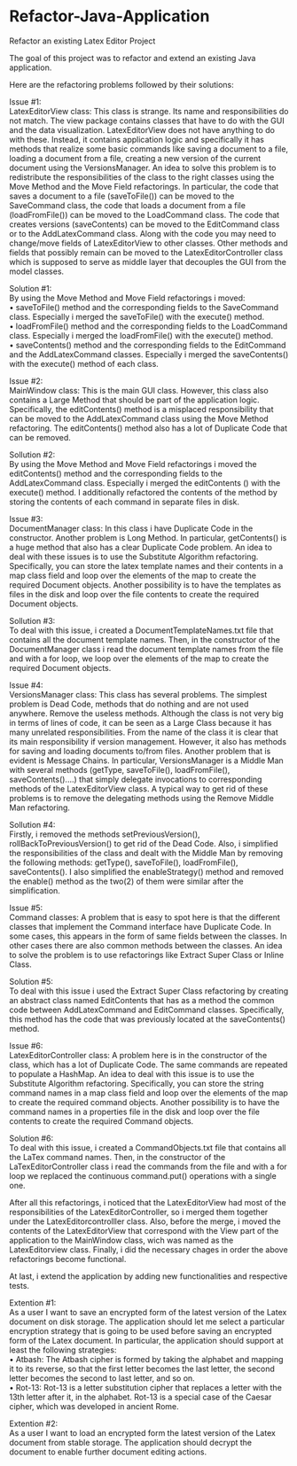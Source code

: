 # Refactor-Java-Application
Refactor an existing Latex Editor Project   

The goal of this project was to refactor and extend an existing Java application.   

Here are the refactoring problems followed by their solutions:

Issue #1:   
LatexEditorView class: This class is strange. Its name and responsibilities do not match. The view package contains classes that have to do with the GUI and the data visualization. LatexEditorView does not have anything to do with these. Instead, it contains application logic and specifically it has methods that realize some basic commands like saving a document to a file, loading a document from a file, creating a new version of the current document using the VersionsManager. An idea to solve this problem is to redistribute the responsibilities of the class to the right classes using the Move Method and the Move Field refactorings. In particular, the code that saves a document to a file (saveToFile()) can be moved to the SaveCommand class, the code that loads a document from a file (loadFromFile()) can be moved to the LoadCommand class. The code that creates versions (saveContents) can be moved to the EditCommand class or to the AddLatexCommand class. Along with the code you may need to change/move fields of LatexEditorView to other classes. Other methods and fields that possibly remain can be moved to the LatexEditorController class which is supposed to serve as middle layer that decouples the GUI from the model classes.

Solution #1:      
By using the Move Method and Move Field refactorings i moved:   
• saveToFile() method and the corresponding fields to the SaveCommand class. Especially i merged the saveToFile() with the execute() method.   
• loadFromFile() method and the corresponding fields to the LoadCommand class. Especially i merged the loadFromFile() with the execute() method.   
• saveContents() method and the corresponding fields to the EditCommand and the AddLatexCommand classes. Especially i merged the saveContents() with the execute() method of each class.

Issue #2:   
MainWindow class: This is the main GUI class. However, this class also contains a Large Method that should be part of the application logic. Specifically, the editContents() method is a misplaced responsibility that can be moved to the AddLatexCommand class using the Move Method refactoring. The editContents() method also has a lot of Duplicate Code that can be removed.

Sollution #2:   
By using the Move Method and Move Field refactorings i moved the editContents() method and the corresponding fields to the AddLatexCommand class. Especially i merged the editContents () with the execute() method. I additionally refactored the contents of the method by storing the contents of each command in separate files in disk.

Issue #3:   
DocumentManager class: In this class i have Duplicate Code in the constructor. Another problem is Long Method. In particular, getContents() is a huge method that also has a clear Duplicate Code problem. An idea to deal with these issues is to use the Substitute Algorithm refactoring. Specifically, you can store the latex template names and their contents in a map class field and loop over the elements of the map to create the required Document objects. Another possibility is to have the templates as files in the disk and loop over the file contents to create the required Document objects.

Sollution #3:   
To deal with this issue, i created a DocumentTemplateNames.txt file that contains all the document template names. Then, in the constructor of the DocumentManager class i read the document template names from the file and with a for loop, we loop over the elements of the map to create the required Document objects.

Issue #4:   
VersionsManager class: This class has several problems. The simplest problem is Dead Code, methods that do nothing and are not used anywhere. Remove the useless methods. Although the class is not very big in terms of lines of code, it can be seen as a Large Class because it has many unrelated responsibilities. From the name of the class it is clear that its main responsibility if version management. However, it also has methods for saving and loading documents to/from files. Another problem that is evident is Message Chains. In particular, VersionsManager is a Middle Man with several methods (getType, saveToFile(), loadFromFile(), saveContents()....) that simply delegate invocations to corresponding methods of the LatexEditorView class. A typical way to get rid of these problems is to remove the delegating methods using the Remove Middle Man refactoring.

Sollution #4:   
Firstly, i removed the methods setPreviousVersion(), rollBackToPreviousVersion() to get rid of the Dead Code. Also, i simplified the responsibilities of the class and dealt with the Middle Man by removing the following methods: getType(), saveToFile(), loadFromFile(), saveContents(). I also simplified the enableStrategy() method and removed the enable() method as the two(2) of them were similar after the simplification.

Issue #5:    
Command classes: A problem that is easy to spot here is that the different classes that implement the Command interface have Duplicate Code. In some cases, this appears in the form of same fields between the classes. In other cases there are also common methods between the classes. An idea to solve the problem is to use refactorings like Extract Super Class or Inline Class.

Solution #5:    
To deal with this issue i used the Extract Super Class refactoring by creating an abstract class named EditContents that has as a method the common code between AddLatexCommand and EditCommand classes. Specifically, this method has the code that was previously located at the saveContents() method.

Issue #6:   
LatexEditorController class: A problem here is in the constructor of the class, which has a lot of Duplicate Code. The same commands are repeated to populate a HashMap. An idea to deal with this issue is to use the Substitute Algorithm refactoring. Specifically, you can store the string command names in a map class field and loop over the elements of the map to create the required command objects. Another possibility is to have the command names in a properties file in the disk and loop over the file contents to create the required Command objects.

Solution #6:   
To deal with this issue, i created a CommandObjects.txt file that contains all the LaTex command names. Then, in the constructor of the LaTexEditorController class i read the commands from the file and with a for loop we replaced the continuous command.put() operations with a single one.

After all this refactorings, i noticed that the LatexEditorView had most of the responsibilities of the LatexEditorController, so i merged them together under the LatexEditorcontrolller class. Also, before the merge, i moved the contents of the LatexEditorView that correspond with the View part of the application to the MainWindow class, wich was named as the LatexEditorview class. Finally, i did the necessary chages in order the above refactorings become functional.

At last, i extend the application by adding new functionalities and respective tests.

Extention #1:   
As a user I want to save an encrypted form of the latest version of the Latex document on disk storage. The application should let me select a particular encryption strategy that is going to be used before
saving an encrypted form of the Latex document. In particular, the application should support at least the following strategies:   
	• Atbash: The Atbash cipher is formed by taking the alphabet and mapping it to its reverse, so that the first letter becomes the last letter, the second letter becomes the second to last letter, and so on.   
	• Rot-13: Rot-13 is a letter substitution cipher that replaces a letter with the 13th letter after it, in the alphabet. Rot-13 is a special case of the Caesar cipher, which was developed in ancient Rome.

Extention #2:   	
As a user I want to load an encrypted form the latest version of the Latex document from stable storage. The application should decrypt the document to enable further document editing actions.
